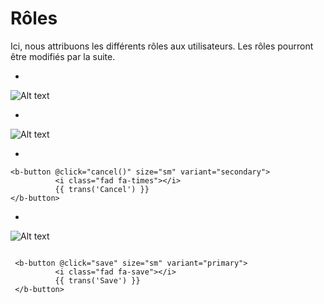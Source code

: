 # Rôles
Ici, nous attribuons les différents rôles aux utilisateurs. Les rôles pourront être modifiés par la suite.

*

![Alt text](/public/roles.png)

*

![Alt text](/public/modifier_roles.png)

*

````template
<b-button @click="cancel()" size="sm" variant="secondary">
          <i class="fad fa-times"></i>
          {{ trans('Cancel') }}
</b-button>
````
*

![Alt text](/public/creer_roles.png)


````template

 <b-button @click="save" size="sm" variant="primary">
          <i class="fad fa-save"></i>
          {{ trans('Save') }}
 </b-button>

````

